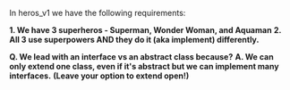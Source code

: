 In heros_v1 we have the following requirements:

**1. We have 3 superheros - Superman, Wonder Woman, and Aquaman**
**2. All 3 use superpowers AND they do it (aka implement) differently.**

**Q. We lead with an interface vs an abstract class because?**
**A. We can only extend one class, even if it's abstract but we can implement many interfaces.**
**(Leave your option to extend open!)**